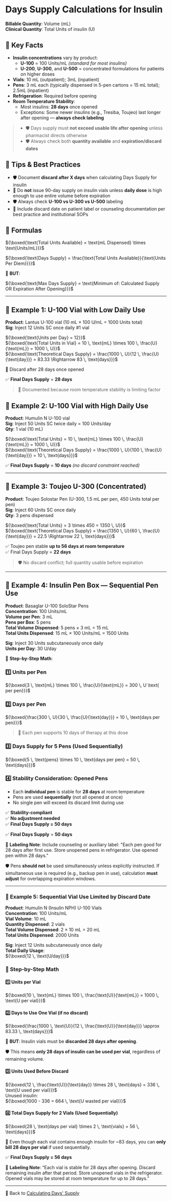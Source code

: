 # Days Supply Calculations for Insulin

**Billable Quantity**: Volume (mL)  
**Clinical Quantity**: Total Units of insulin (U)

## 🔑 Key Facts

- **Insulin concentrations** vary by product:
  - **U-100** = 100 Units/mL *(standard for most insulins)*
  - **U-200**, **U-300**, and **U-500** = concentrated formulations for patients on higher doses
- **Vials**: 10 mL (outpatient); 3mL (inpatient)
- **Pens**: 3 mL each (typically dispensed in 5-pen cartons = 15 mL total); 2.5mL (inpatient)
- **Refrigeration**: Required before opening
- **Room Temperature Stability**:
  - Most insulins: **28 days** once opened
  - Exceptions: Some newer insulins (e.g., Tresiba, Toujeo) last longer after opening — **always check labeling**

>- 🛡️ Days supply must **not exceed usable life after opening** unless pharmacist directs otherwise  
>- 🛡️ Always check both **quantity available** and **expiration/discard dates**

## 🚨 Tips & Best Practices

- 🛡️ Document **discard after X days** when calculating Days Supply for insulin
- 🚨 Do **not** issue 90-day supply on insulin vials unless **daily dose** is high enough to use entire volume before expiration
- 🛡️ Always check **U-100 vs U-300 vs U-500** labeling
- 📍 Include discard date on patient label or counseling documentation per best practice and institutional SOPs

## 🔢 Formulas

${\boxed{\text{Total Units Available} = \text{mL Dispensed} \times \text{Units/mL}}}$

${\boxed{\text{Days Supply} = \frac{\text{Total Units Available}}{\text{Units Per Diem}}}}$

🛑 **BUT**:

${\boxed{\text{Max Days Supply} = \text{Minimum of: Calculated Supply OR Expiration After Opening}}}$

---

## 💉 Example 1: U-100 Vial with Low Daily Use

**Product**: Lantus U-100 vial (10 mL × 100 U/mL = 1000 Units total)  
**Sig**: Inject 12 Units SC once daily #1 vial  

${\boxed{\text{Units per Day} = 12}}$  
${\boxed{\text{Total Units in Vial} = 10 \, \text{mL} \times 100 \, \frac{U}{\text{mL}} = 1000 \, U}}$  
${\boxed{\text{Theoretical Days Supply} = \frac{1000 \, U}{12 \, \frac{U}{\text{day}}} = 83.33 \Rightarrow 83 \, \text{days}}}$

🛑 Discard after 28 days once opened

✅ **Final Days Supply** = **28 days**

> 📍 Documented because room temperature stability is limiting factor

## 💉 Example 2: U-100 Vial with High Daily Use

**Product**: Humulin N U-100 vial  
**Sig**: Inject 50 Units SC twice daily = 100 Units/day  
**Qty**: 1 vial (10 mL)

${\boxed{\text{Total Units} = 10 \, \text{mL} \times 100 \, \frac{U}{\text{mL}} = 1000 \, U}}$  
${\boxed{\text{Theoretical Days Supply} = \frac{1000 \, U}{100 \, \frac{U}{\text{day}}} = 10 \, \text{days}}}$

✅ **Final Days Supply** = **10 days** *(no discard constraint reached)*

---

## 💉 Example 3: Toujeo U-300 (Concentrated)

**Product**: Toujeo Solostar Pen (U-300, 1.5 mL per pen, 450 Units total per pen)  
**Sig**: Inject 60 Units SC once daily  
**Qty**: 3 pens dispensed

${\boxed{\text{Total Units} = 3 \times 450 = 1350 \, U}}$  
${\boxed{\text{Theoretical Days Supply} = \frac{1350 \, U}{60 \, \frac{U}{\text{day}}} = 22.5 \Rightarrow 22 \, \text{days}}}$

✅ Toujeo pen stable **up to 56 days at room temperature**  
✅ Final Days Supply = **22 days**

> 🛡️ No discard conflict; full quantity usable before expiration

---

## 💉 Example 4: Insulin Pen Box — Sequential Pen Use

**Product**: Basaglar U-100 SoloStar Pens  
**Concentration**: 100 Units/mL  
**Volume per Pen**: 3 mL  
**Pens per Box**: 5 pens  
**Total Volume Dispensed**: 5 pens × 3 mL = 15 mL  
**Total Units Dispensed**: 15 mL × 100 Units/mL = 1500 Units

**Sig**: Inject 30 Units subcutaneously once daily  
**Units per Day**: 30 U/day  

🔢 **Step-by-Step Math**:

### 1️⃣ Units per Pen

${\boxed{3 \, \text{mL} \times 100 \, \frac{U}{\text{mL}} = 300 \, U \text{ per pen}}}$

### 2️⃣ Days per Pen

${\boxed{\frac{300 \, U}{30 \, \frac{U}{\text{day}}} = 10 \, \text{days per pen}}}$

> 📍 Each pen supports 10 days of therapy at this dose

### 3️⃣ Days Supply for 5 Pens (Used Sequentially)

${\boxed{5 \, \text{pens} \times 10 \, \text{days per pen} = 50 \, \text{days}}}$

### 4️⃣ Stability Consideration: Opened Pens

- Each **individual pen** is stable for **28 days** at room temperature
- Pens are used **sequentially** (not all opened at once)
- No single pen will exceed its discard limit during use

✅ **Stability-compliant**  
✅ **No adjustment needed**  
✅ **Final Days Supply = 50 days**

✅ **Final Days Supply** = **50 days**

📍 **Labeling Note**: Include counseling or auxiliary label: "Each pen good for 28 days after first use. Store unopened pens in refrigerator. Use opened pen within 28 days."

🛡️ Pens **should not** be used simultaneously unless explicitly instructed. If simultaneous use is required (e.g., backup pen in use), calculation **must adjust** for overlapping expiration windows.

---

### 💉 Example 5: Sequential Vial Use Limited by Discard Date

**Product**: Humulin N (Insulin NPH) U-100 Vials  
**Concentration**: 100 Units/mL  
**Vial Volume**: 10 mL  
**Quantity Dispensed**: 2 vials  
**Total Volume Dispensed**: 2 × 10 mL = 20 mL  
**Total Units Dispensed**: 2000 Units

**Sig**: Inject 12 Units subcutaneously once daily  
**Total Daily Usage**:  
${\boxed{12 \, \text{U/day}}}$

### 🔢 Step-by-Step Math

#### 1️⃣ Units per Vial

${\boxed{10 \, \text{mL} \times 100 \, \frac{\text{U}}{\text{mL}} = 1000 \, \text{U per vial}}}$

#### 2️⃣ Days to Use One Vial (if no discard)

${\boxed{\frac{1000 \, \text{U}}{12 \, \frac{\text{U}}{\text{day}}} \approx 83.33 \, \text{days}}}$

🚨 **BUT**: Insulin vials must be **discarded 28 days after opening**.

🛡️ This means **only 28 days of insulin can be used per vial**, regardless of remaining volume.

#### 3️⃣ Units Used Before Discard

${\boxed{12 \, \frac{\text{U}}{\text{day}} \times 28 \, \text{days} = 336 \, \text{U used per vial}}}$  
Unused insulin:  
${\boxed{1000 - 336 = 664 \, \text{U wasted per vial}}}$

#### 4️⃣ Total Days Supply for 2 Vials (Used Sequentially)

${\boxed{28 \, \text{days per vial} \times 2 \, \text{vials} = 56 \, \text{days}}}$

📍 Even though each vial contains enough insulin for ~83 days, you can **only bill 28 days per vial** if used sequentially.

✅ **Final Days Supply = 56 days**

📍 **Labeling Note**: “Each vial is stable for 28 days after opening. Discard remaining insulin after that period. Store unopened vials in the refrigerator. Opened vials may be stored at room temperature for up to 28 days.”

---

🔗 Back to [Calculating Days' Supply](./days_supply.md)

<!-- 
## Reference

Pharmacy Calculations, 6e; Morton Publishing | Chapter 13
-->
